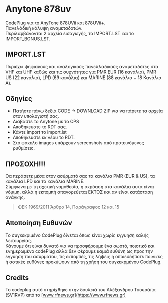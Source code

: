 # Αnytone 878uv
CodePlug για το AnyTone 878UVii και 878UVii+.  
Πανελάδική κάλυψη αναμεταδοτών.  
Περιλαμβάνονται 2 αρχεία εισαγωγής, το IMPORT.LST και το IMPORT_BONUS.LST.  

## IMPORT.LST
Περιέχει ψηφιακούς και αναλογικούς πανελλαδικούς αναμεταδότες στα VHF και UHF καθώς και τις συχνότητες για PMR EUR (16 κανάλια), PMR US (22 κανάλια), LPD (69 κανάλια) και MARINE (88 κανάλια + 18 Κανάλια Α).

## Οδηγίες
- Πατήστε πάνω δεξιά CODE -> DOWNLOAD ZIP για να πάρετε τα αρχεία στον υπολογιστή σας.
- Διαβάστε το Anytone με το CPS
- Αποθηκευστε το RDT σας.
- Κάντε import το import.lst
- Αποθηκευστε εκ νέου το RDT.
- Στο φάκελο images υπάρχουν screenshots από προτεινόμενες ρυθμίσεις. 


## ΠΡΟΣΟΧΗ!!!
Θα περάσετε μέσα στον ασύρματό σας τα κανάλια PMR (EUR & US), τα κανάλια LPD και τα κανάλια MARINE.  
Σύμφωνα με τη σχετική νομοθεσία, η ακρόαση στα κανάλια αυτά είναι νόμιμη, αλλά η εκπομπή απαγορεύεται ΕΚΤΟΣ και αν είναι κατάσταση ανάγκης.  
> ΦΕΚ 1969/2011 Άρθρο 14, Παράγραφος 12 και 15  



## Αποποίηση Ευθυνών
Το συγκεκριμένο CodePlug δίνεται όπως είναι χωρίς εγγυηση καλής λειτουργίας.  
Κάνουμε ότι είναι δυνατό για να προσφέρουμε ένα σωστό, ποιοτικό και ενημερωμένο codePlug αλλά δεν φέρουμε καμιά ευθύνη ως προς την εγγύηση του ασυρμάτου, τις εκπομπές, τις λήψεις ή οποιεσδήποτε ποινικές ή αστικές ευθύνες προκύψουν από τη χρήση του συγκεκρμένου CodePlug.

## Credits
Το codeplug αυτό στηρίχθηκε στην δουλειά του Αλέξανδρου Τσουράπα (SV1RVP) από το [www.rfnews.gr](https://www.rfnews.gr)
